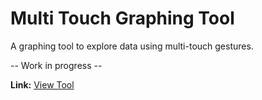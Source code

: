 # Multi Touch Graphing Tool
A graphing tool to explore data using multi-touch gestures.

-- Work in progress --

**Link:** [View Tool](https://aishwaryamsk.github.io/multitouch_graphing_tool/index.html)
